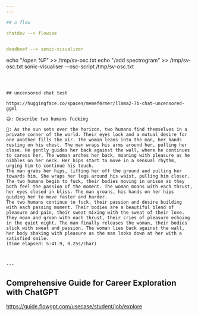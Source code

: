 ```yaml
---
---

## a flow

chatdev --> flowise


deadbeef --> sonic-visualizer

```
echo "/open %F" >> /tmp/sv-osc.txt
echo "/add spectrogram" >> /tmp/sv-osc.txt
sonic-visualiser --osc-script /tmp/sv-osc.txt
```



## uncensored chat test

https://huggingface.co/spaces/memef4rmer/llama2-7b-chat-uncensored-ggml

😃: Describe two humans fucking

🤖: As the sun sets over the horizon, two humans find themselves in a private corner of the world. Their eyes lock and a mutual desire for one another fills the air. The woman leans into the man, her hands resting on his chest. The man wraps his arms around her, pulling her close. He gently guides her back against the wall, where he continues to caress her. The woman arches her back, moaning with pleasure as he nibbles on her neck. Her hips start to move in a sensual rhythm, urging him to continue his touch.
The man grabs her hips, lifting her off the ground and pulling her towards him. She wraps her legs around his waist, pulling him closer. The two humans begin to fuck, their bodies moving in unison as they both feel the passion of the moment. The woman moans with each thrust, her eyes closed in bliss. The man groans, his hands on her hips guiding her to move faster and harder.
The two humans continue to fuck, their passion and desire building with each passing moment. Their bodies are a beautiful blend of pleasure and pain, their sweat mixing with the sweat of their love. They moan and groan with each thrust, their cries of pleasure echoing in the quiet night. The man finally releases the woman, their bodies slick with sweat and passion. The woman lies back against the wall, her body shaking with pleasure as the man looks down at her with a satisfied smile.
(time elapsed: 5:41.9, 0.25s/char)



---
```



## Comprehensive Guide for Career Exploration with ChatGPT

https://guide.flowgpt.com/usecase/student/job/explore


